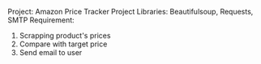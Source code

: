 Project: Amazon Price Tracker Project
Libraries: Beautifulsoup, Requests, SMTP
Requirement:
1. Scrapping product's prices
2. Compare with target price
3. Send email to user